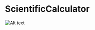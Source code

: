 # ScientificCalculator
![Alt text](![scientificcal1](https://user-images.githubusercontent.com/66875860/235314081-9d88b00c-ab51-4000-9e82-64c7ab0a060b.png)
)

